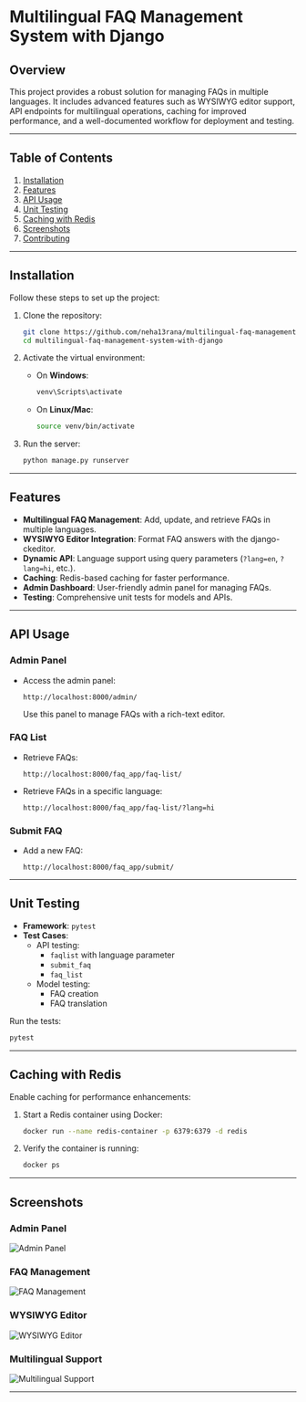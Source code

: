 # Multilingual FAQ Management System with Django

## Overview
This project provides a robust solution for managing FAQs in multiple languages. It includes advanced features such as WYSIWYG editor support, API endpoints for multilingual operations, caching for improved performance, and a well-documented workflow for deployment and testing.

---

## Table of Contents
1. [Installation](#installation)
2. [Features](#features)
3. [API Usage](#api-usage)
4. [Unit Testing](#unit-testing)
5. [Caching with Redis](#caching-with-redis)
6. [Screenshots](#screenshots)
7. [Contributing](#contributing)

---

## Installation

Follow these steps to set up the project:

1. Clone the repository:
   ```bash
   git clone https://github.com/neha13rana/multilingual-faq-management-system-with-django.git
   cd multilingual-faq-management-system-with-django
   ```

2. Activate the virtual environment:
   - On **Windows**:
     ```bash
     venv\Scripts\activate
     ```
   - On **Linux/Mac**:
     ```bash
     source venv/bin/activate
     ```

3. Run the server:
   ```bash
   python manage.py runserver
   ```

---

## Features

- **Multilingual FAQ Management**: Add, update, and retrieve FAQs in multiple languages.
- **WYSIWYG Editor Integration**: Format FAQ answers with the django-ckeditor.
- **Dynamic API**: Language support using query parameters (`?lang=en`, `?lang=hi`, etc.).
- **Caching**: Redis-based caching for faster performance.
- **Admin Dashboard**: User-friendly admin panel for managing FAQs.
- **Testing**: Comprehensive unit tests for models and APIs.

---

## API Usage

### Admin Panel
- Access the admin panel:
  ```
  http://localhost:8000/admin/
  ```
  Use this panel to manage FAQs with a rich-text editor.

### FAQ List
- Retrieve FAQs:
  ```
  http://localhost:8000/faq_app/faq-list/
  ```
- Retrieve FAQs in a specific language:
  ```
  http://localhost:8000/faq_app/faq-list/?lang=hi
  ```

### Submit FAQ
- Add a new FAQ:
  ```
  http://localhost:8000/faq_app/submit/
  ```

---

## Unit Testing

- **Framework**: `pytest`
- **Test Cases**:
  - API testing:
    - `faqlist` with language parameter
    - `submit_faq`
    - `faq_list`
  - Model testing:
    - FAQ creation
    - FAQ translation

Run the tests:
```bash
pytest
```

---

## Caching with Redis

Enable caching for performance enhancements:

1. Start a Redis container using Docker:
   ```bash
   docker run --name redis-container -p 6379:6379 -d redis
   ```
2. Verify the container is running:
   ```bash
   docker ps
   ```

---

## Screenshots

### Admin Panel
![Admin Panel](https://github.com/user-attachments/assets/9947f9bc-9d65-484a-8053-a62a00883726)

### FAQ Management
![FAQ Management](https://github.com/user-attachments/assets/b4d83a6d-0aab-4867-bd38-5b731d7ff693)

### WYSIWYG Editor
![WYSIWYG Editor](https://github.com/user-attachments/assets/efa3c23a-bf16-4434-bb73-f22c63ed27cf)

### Multilingual Support
![Multilingual Support](https://github.com/user-attachments/assets/4e742c05-9fe7-4eb6-8ec5-dbe8f4e91298)

---



